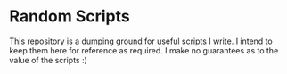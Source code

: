 Random Scripts
==============

This repository is a dumping ground for useful scripts I write.
I intend to keep them here for reference as required.
I make no guarantees as to the value of the scripts :)
